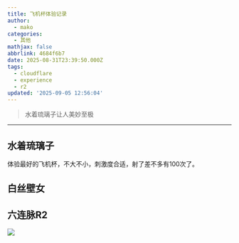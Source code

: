 ```yaml
---
title: 飞机杯体验记录
author:
  - mako
categories:
  - 其他
mathjax: false
abbrlink: 4684f6b7
date: 2025-08-31T23:39:50.000Z
tags:
  - cloudflare
  - experience
  - r2
updated: '2025-09-05 12:56:04'
---
```

> 水着琉璃子让人美妙至极  
<!--more-->
----

## 水着琉璃子

体验最好的飞机杯，不大不小，刺激度合适，射了差不多有100次了。


## 白丝壁女

## 六连脉R2






<img src = "https://media.makomako.dpdns.org/avatar/avatar.jpg" style= "width: auto ">

